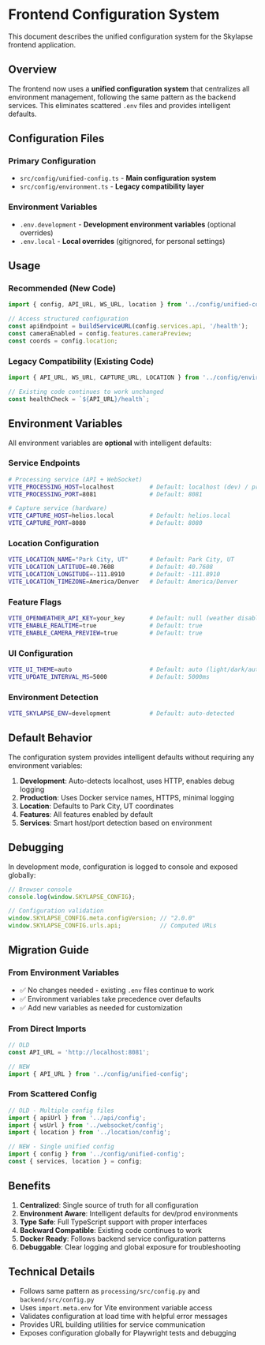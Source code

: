 # Frontend Configuration System

This document describes the unified configuration system for the Skylapse frontend application.

## Overview

The frontend now uses a **unified configuration system** that centralizes all environment management, following the same pattern as the backend services. This eliminates scattered `.env` files and provides intelligent defaults.

## Configuration Files

### Primary Configuration
- `src/config/unified-config.ts` - **Main configuration system**
- `src/config/environment.ts` - **Legacy compatibility layer**

### Environment Variables
- `.env.development` - **Development environment variables** (optional overrides)
- `.env.local` - **Local overrides** (gitignored, for personal settings)

## Usage

### Recommended (New Code)
```typescript
import { config, API_URL, WS_URL, location } from '../config/unified-config';

// Access structured configuration
const apiEndpoint = buildServiceURL(config.services.api, '/health');
const cameraEnabled = config.features.cameraPreview;
const coords = config.location;
```

### Legacy Compatibility (Existing Code)
```typescript
import { API_URL, WS_URL, CAPTURE_URL, LOCATION } from '../config/environment';

// Existing code continues to work unchanged
const healthCheck = `${API_URL}/health`;
```

## Environment Variables

All environment variables are **optional** with intelligent defaults:

### Service Endpoints
```bash
# Processing service (API + WebSocket)
VITE_PROCESSING_HOST=localhost          # Default: localhost (dev) / processing (prod)
VITE_PROCESSING_PORT=8081               # Default: 8081

# Capture service (hardware)
VITE_CAPTURE_HOST=helios.local          # Default: helios.local
VITE_CAPTURE_PORT=8080                  # Default: 8080
```

### Location Configuration
```bash
VITE_LOCATION_NAME="Park City, UT"      # Default: Park City, UT
VITE_LOCATION_LATITUDE=40.7608          # Default: 40.7608
VITE_LOCATION_LONGITUDE=-111.8910       # Default: -111.8910
VITE_LOCATION_TIMEZONE=America/Denver   # Default: America/Denver
```

### Feature Flags
```bash
VITE_OPENWEATHER_API_KEY=your_key       # Default: null (weather disabled)
VITE_ENABLE_REALTIME=true               # Default: true
VITE_ENABLE_CAMERA_PREVIEW=true         # Default: true
```

### UI Configuration
```bash
VITE_UI_THEME=auto                      # Default: auto (light/dark/auto)
VITE_UPDATE_INTERVAL_MS=5000            # Default: 5000ms
```

### Environment Detection
```bash
VITE_SKYLAPSE_ENV=development           # Default: auto-detected
```

## Default Behavior

The configuration system provides intelligent defaults without requiring any environment variables:

1. **Development**: Auto-detects localhost, uses HTTP, enables debug logging
2. **Production**: Uses Docker service names, HTTPS, minimal logging
3. **Location**: Defaults to Park City, UT coordinates
4. **Features**: All features enabled by default
5. **Services**: Smart host/port detection based on environment

## Debugging

In development mode, configuration is logged to console and exposed globally:

```javascript
// Browser console
console.log(window.SKYLAPSE_CONFIG);

// Configuration validation
window.SKYLAPSE_CONFIG.meta.configVersion; // "2.0.0"
window.SKYLAPSE_CONFIG.urls.api;           // Computed URLs
```

## Migration Guide

### From Environment Variables
- ✅ No changes needed - existing `.env` files continue to work
- ✅ Environment variables take precedence over defaults
- ✅ Add new variables as needed for customization

### From Direct Imports
```typescript
// OLD
const API_URL = 'http://localhost:8081';

// NEW
import { API_URL } from '../config/unified-config';
```

### From Scattered Config
```typescript
// OLD - Multiple config files
import { apiUrl } from '../api/config';
import { wsUrl } from '../websocket/config';
import { location } from '../location/config';

// NEW - Single unified config
import { config } from '../config/unified-config';
const { services, location } = config;
```

## Benefits

1. **Centralized**: Single source of truth for all configuration
2. **Environment Aware**: Intelligent defaults for dev/prod environments
3. **Type Safe**: Full TypeScript support with proper interfaces
4. **Backward Compatible**: Existing code continues to work
5. **Docker Ready**: Follows backend service configuration patterns
6. **Debuggable**: Clear logging and global exposure for troubleshooting

## Technical Details

- Follows same pattern as `processing/src/config.py` and `backend/src/config.py`
- Uses `import.meta.env` for Vite environment variable access
- Validates configuration at load time with helpful error messages
- Provides URL building utilities for service communication
- Exposes configuration globally for Playwright tests and debugging
